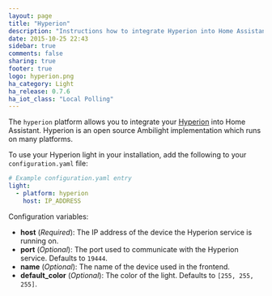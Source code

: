 ```yaml
---
layout: page
title: "Hyperion"
description: "Instructions how to integrate Hyperion into Home Assistant."
date: 2015-10-25 22:43
sidebar: true
comments: false
sharing: true
footer: true
logo: hyperion.png
ha_category: Light
ha_release: 0.7.6
ha_iot_class: "Local Polling"
---
```


The `hyperion` platform allows you to integrate your [Hyperion](https://hyperion-project.org/wiki) into Home Assistant. Hyperion is an open source Ambilight implementation which runs on many platforms.

To use your Hyperion light in your installation, add the following to your `configuration.yaml` file:

```yaml
# Example configuration.yaml entry
light:
  - platform: hyperion
    host: IP_ADDRESS
```

Configuration variables:

- **host** (*Required*): The IP address of the device the Hyperion service is running on.
- **port** (*Optional*): The port used to communicate with the Hyperion service. Defaults to `19444`.
- **name** (*Optional*): The name of the device used in the frontend.
- **default_color** (*Optional*): The color of the light. Defaults to `[255, 255, 255]`.
